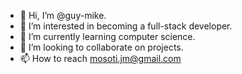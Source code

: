 - 👋 Hi, I’m @guy-mike.
- 👀 I’m interested in becoming  a full-stack developer.
- 🌱 I’m currently learning computer science.
- 💞️ I’m looking to collaborate on projects.
- 📫 How to reach mosoti.jm@gmail.com
